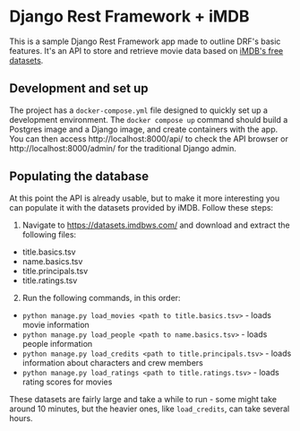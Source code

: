 # Django Rest Framework + iMDB

This is a sample Django Rest Framework app made to outline DRF's basic features. It's an API to store and retrieve movie data based on [iMDB's free datasets](https://datasets.imdbws.com/).

## Development and set up

The project has a `docker-compose.yml` file designed to quickly set up a development environment. The `docker compose up` command should build a Postgres image and a Django image, and create containers with the app. You can then access http://localhost:8000/api/ to check the API browser or http://localhost:8000/admin/ for the traditional Django admin.

## Populating the database

At this point the API is already usable, but to make it more interesting you can populate it with the datasets provided by iMDB. Follow these steps:

1. Navigate to https://datasets.imdbws.com/ and download and extract the following files:
* title.basics.tsv
* name.basics.tsv
* title.principals.tsv
* title.ratings.tsv

2. Run the following commands, in this order:
* `python manage.py load_movies <path to title.basics.tsv>` - loads movie information
* `python manage.py load_people <path to name.basics.tsv>` - loads people information
* `python manage.py load_credits <path to title.principals.tsv>` - loads information about characters and crew members
* `python manage.py load_ratings <path to title.ratings.tsv>` - loads rating scores for movies

These datasets are fairly large and take a while to run - some might take around 10 minutes, but the heavier ones, like `load_credits`, can take several hours.